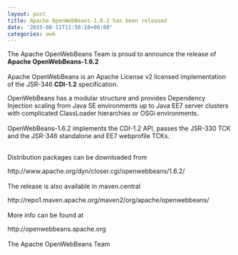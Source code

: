 ```yaml
---
layout: post
title: Apache OpenWebBeans-1.6.2 has been released
date: '2015-08-11T11:56:10+00:00'
categories: owb
---
```

<p>The Apache OpenWebBeans Team is proud to announce the release of <b>Apache OpenWebBeans-1.6.2<br /></b><br />Apache
 OpenWebBeans is an Apache License v2 licensed implementation of the 
JSR-346 <b>CDI-1.2</b> specification.</p> 
  <p> OpenWebBeans has a modular structure and 
provides Dependency Injection scaling from Java SE environments up to 
Java EE7 server clusters with complicated ClassLoader hierarchies or OSGi 
environments.<br /><br />OpenWebBeans-1.6.2 implements the CDI-1.2 API, passes the JSR-330 TCK and the JSR-346 standalone and EE7 webprofile TCKs.</p> 
  <p><br />Distribution packages can be downloaded from </p> 
  <p>http://www.apache.org/dyn/closer.cgi/openwebbeans/1.6.2/<br /><br />The release is also available in maven.central </p> 
  <p>http://repo1.maven.apache.org/maven2/org/apache/openwebbeans/<br /><br />More info can be found at </p> 
  <p>http://openwebbeans.apache.org<br /><br />The Apache OpenWebBeans Team &nbsp; </p>
